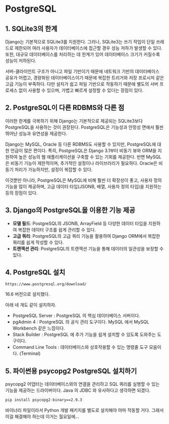 # PostgreSQL

## 1. SQLite3의 한계
Django는 기본적으로 SQLite3를 지원한다. 그러나, SQLite3는 쓰기 작업이 단일 쓰레드로 제한되어 여러 사용자가 데이터베이스에 접근할 경우 성능 저하가 발생할 수 있다. 또한, 대규모 데이터베이스를 처리하는 데 한계가 있어 데이터베이스 크기가 커질수록 성능이 저하된다.

서버-클라이언트 구조가 아니고 파일 기반이기 때문에 네트워크 기반의 데이터베이스 공유가 어렵고, 경량화된 데이터베이스이기 때문에 복잡한 트리거와 저장 프로시저 같은 고급 기능이 부족하다. 다만 설치가 쉽고 파일 기반으로 작동하기 때문에 별도의 서버 프로세스 없이 사용할 수 있으며, 가볍고 빠르게 설정할 수 있다는 장점이 있다.

## 2. PostgreSQL이 다른 RDBMS와 다른 점
이러한 한계를 극복하기 위해 Django는 기본적으로 제공되는 SQLite3보다 PostgreSQL을 사용하는 것이 권장된다. PostgreSQL은 기능성과 안정성 면에서 훨씬 뛰어난 성능과 유연성을 제공한다.

Django는 MySQL, Oracle 등 다른 RDBMS도 사용할 수 있지만, PostgreSQL에 대한 언급이 많은 편이다. 특히, PostgreSQL은 Django 3.1부터 비동기 뷰와 ORM을 지원하여 높은 성능의 웹 애플리케이션을 구축할 수 있는 기회를 제공한다. 반면 MySQL은 비동기 기능이 제한적이며, 추가적인 설정이나 라이브러리가 필요하다. Oracle은 비동기 처리가 가능하지만, 설정이 복잡할 수 있다.

이것뿐만 아니라, PostgreSQL은 MySQL에 비해 훨씬 더 확장성이 좋고, 사용자 정의 기능을 많이 제공하며, 고급 데이터 타입(JSONB, 배열, 사용자 정의 타입)을 지원하는 등의 장점이 있다.

## 3. Django의 PostgreSQL을 이용한 기능 제공
- **모델 필드**: PostgreSQL의 JSONB, ArrayField 등 다양한 데이터 타입을 지원하여 복잡한 데이터 구조를 쉽게 관리할 수 있다.
- **고급 쿼리**: PostgreSQL의 고급 쿼리 기능을 활용하여 Django ORM에서 복잡한 쿼리를 쉽게 작성할 수 있다.
- **트랜잭션 관리**: PostgreSQL의 트랜잭션 기능을 통해 데이터의 일관성을 보장할 수 있다.

## 4. PostgreSQL 설치
```text
https://www.postgresql.org/download/
```
16.6 버전으로 설치했다.

아래 네 개도 같이 설치하자.
- PostgreSQL Server : PostgreSQL 의 핵심 데이터베이스 서버이다.
- pgAdmin 4 : PostgreSQL 의 공식 관리 도구이다. MySQL 에서 MySQL Workbench 같은 느낌이다.
- Stack Builder : PostgreSQL 에 추가 기능을 쉽게 설치할 수 있도록 도와주는 도구이다.
- Command Line Tools : 데이터베이스와 상호작용할 수 있는 명령줄 도구 모음이다. (Terminal)

## 5. 파이썬용 psycopg2 PostgreSQL 설치하기
psycopg2 어댑터는 데이터베이스와의 연결을 관리하고 SQL 쿼리를 실행할 수 있는 기능을 제공하는 드라이버이다. Java 의 JDBC 와 유사하다고 생각하면 되겠다.

```bash
pip install psycopg2-binary==2.9.3
```

바이너리 파일이라서 Python 개발 패키지를 별도로 설치해야 아마 작동할 거다. 그래서 이걸 해결해야 하는데 이거는 월요일에...